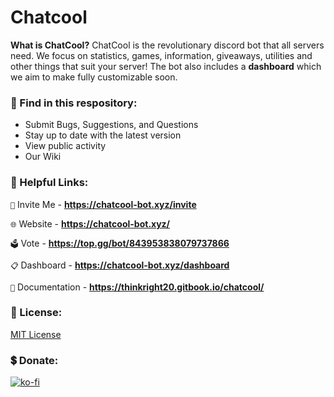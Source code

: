 # Chatcool

**What is ChatCool?**
ChatCool is the revolutionary discord bot that all servers need. We focus on statistics, games, information, giveaways, utilities and other things that suit your server! The bot also includes a **dashboard** which we aim to make fully customizable soon.

### 👀 Find in this respository:
 - Submit Bugs, Suggestions, and Questions
 - Stay up to date with the latest version
 - View public activity
 - Our Wiki

### 🔗 Helpful Links:

`📩` Invite Me - **https://chatcool-bot.xyz/invite**

`🌐` Website - **https://chatcool-bot.xyz/**

`🗳️` Vote - **https://top.gg/bot/843953838079737866**

`📋` Dashboard - **https://chatcool-bot.xyz/dashboard**

`📕` Documentation - **https://thinkright20.gitbook.io/chatcool/**
 
### 🔎 License:

[MIT License](https://github.com/ChatCool-Inc/chatcool/blob/main/LICENSE.md)

### 💲 Donate:
[![ko-fi](https://ko-fi.com/img/githubbutton_sm.svg)](https://ko-fi.com/A0A7JKG27)
